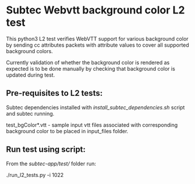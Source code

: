# Subtec Webvtt background color L2 test

This python3 L2 test verifies WebVTT support for various background color
by sending cc attributes packets with attribute values to cover all 
supported background colors. 

Currently validation of whether the background color is rendered as expected is 
to be done manually by checking that background color is updated during test.

## Pre-requisites to L2 tests:

Subtec dependencies installed with *install_subtec_dependencies.sh* script
and subtec running.

test_bgColor*.vtt - sample input vtt files associated with corresponding
background color to be placed in input_files folder.

## Run test using script:

From the *subtec-app/test/* folder run:

./run_l2_tests.py -i 1022